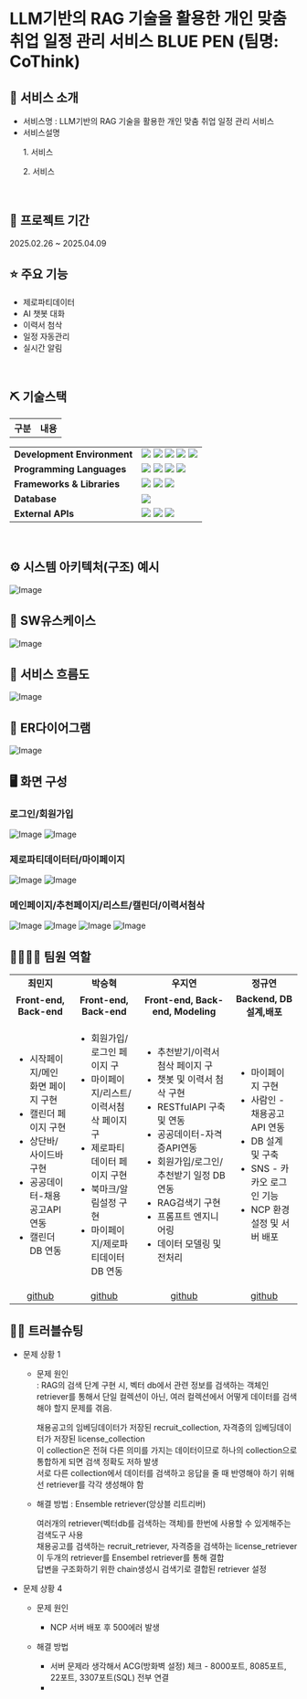 # LLM기반의 RAG 기술을 활용한 개인 맞춤 취업 일정 관리 서비스 BLUE PEN (팀명: CoThink)


## 👀 서비스 소개
* 서비스명 : LLM기반의 RAG 기술을 활용한 개인 맞춤 취업 일정 관리 서비스
* 서비스설명
   <p>1. 서비스</P>
   <p>2. 서비스</p>
<br>

## 📅 프로젝트 기간
2025.02.26 ~ 2025.04.09
<br>

## ⭐ 주요 기능
* 제로파티데이터
* AI 챗봇 대화
* 이력서 첨삭
* 일정 자동관리
* 실시간 알림
<br>

## ⛏ 기술스택
<table>
    <tr>
        <th>구분</th>
        <th>내용</th>
    </tr>
    <tr>
	<table>
	  <tr>
	    <td><strong>Development Environment</strong></td>
	    <td>
	      <img src="https://img.shields.io/badge/GitHub-181717?style=for-the-badge&logo=github&logoColor=white"/>
	      <img src="https://img.shields.io/badge/VSCode-007ACC?style=for-the-badge&logo=visualstudiocode&logoColor=white"/>
	      <img src="https://img.shields.io/badge/Eclipse-2C2255?style=for-the-badge&logo=eclipseide&logoColor=white"/>
	      <img src="https://img.shields.io/badge/Naver_Cloud-03C75A?style=for-the-badge&logo=naver&logoColor=white"/>
	      <img src="https://img.shields.io/badge/Python-3776AB?style=for-the-badge&logo=python&logoColor=white"/>
	    </td>
	  </tr>
	  <tr>
	    <td><strong>Programming Languages</strong></td>
	    <td>
	      <img src="https://img.shields.io/badge/HTML5-E34F26?style=for-the-badge&logo=html5&logoColor=white"/>
	      <img src="https://img.shields.io/badge/CSS3-1572B6?style=for-the-badge&logo=css3&logoColor=white"/>
	      <img src="https://img.shields.io/badge/JavaScript-F7DF1E?style=for-the-badge&logo=javascript&logoColor=black"/>
	      <img src="https://img.shields.io/badge/Java-007396?style=for-the-badge&logo=java&logoColor=white"/>
	    </td>
	  </tr>
	  <tr>
	    <td><strong>Frameworks & Libraries</strong></td>
	    <td>
	      <img src="https://img.shields.io/badge/Spring-6DB33F?style=for-the-badge&logo=spring&logoColor=white"/>
	      <img src="https://img.shields.io/badge/FastAPI-009688?style=for-the-badge&logo=fastapi&logoColor=white"/>
	      <img src="https://img.shields.io/badge/ChromaDB-FFD700?style=for-the-badge&logoColor=black"/>
	    </td>
	  </tr>
	  <tr>
	    <td><strong>Database</strong></td>
	    <td>
	      <img src="https://img.shields.io/badge/MySQL-4479A1?style=for-the-badge&logo=mysql&logoColor=white"/>
	    </td>
	  </tr>
	  <tr>
	    <td><strong>External APIs</strong></td>
	    <td>
	      <img src="https://img.shields.io/badge/ChatGPT-10A37F?style=for-the-badge&logo=openai&logoColor=white"/>
	      <img src="https://img.shields.io/badge/Saramin_API-004F9E?style=for-the-badge&logoColor=white"/>
	      <img src="https://img.shields.io/badge/Public_Data_API-005BAC?style=for-the-badge&logoColor=white"/>
	    </td>
	  </tr>
	</table>


<br>

## ⚙ 시스템 아키텍처(구조) 예시 
![Image](https://github.com/user-attachments/assets/5f7a42bb-05a0-4d5a-a8d5-8499e1ef296e)<br>

## 📌 SW유스케이스
![Image](https://github.com/user-attachments/assets/f93f1cc7-b03e-41e8-8041-2b8e6ab1feb5)<br>

## 📌 서비스 흐름도
![Image](https://github.com/user-attachments/assets/92c3d82e-3073-44ae-8cb4-a4ff200badaa)<br>

## 📌 ER다이어그램
![Image](https://github.com/user-attachments/assets/135e468b-b089-4b90-85c3-7607dea65904)<br>

## 🖥 화면 구성

### 로그인/회원가입
![Image](https://github.com/user-attachments/assets/13cdd2e6-0982-4112-ac93-db7c51b66a49)
![Image](https://github.com/user-attachments/assets/c7dae79a-5cbd-43c8-be65-fd6935d37217)<br>

### 제로파티데이터터/마이페이지
![Image](https://github.com/user-attachments/assets/fb4c8c8f-a351-47aa-8f23-250a24a1c8d4)
![Image](https://github.com/user-attachments/assets/57526a2b-10c2-46bc-9dff-fdb615675a9b)<br>

### 메인페이지/추천페이지/리스트/캘린더/이력서첨삭
![Image](https://github.com/user-attachments/assets/ff743179-0ea9-41eb-8ea7-3739ee08f0ec)
![Image](https://github.com/user-attachments/assets/c5fcf9ab-7d9e-4e3d-a31b-732d07292ec2)
![Image](https://github.com/user-attachments/assets/b0237a94-6736-49dd-8ee0-0b02e7ecfd4c)
![Image](https://github.com/user-attachments/assets/0ed14d43-7661-444e-932f-5e919fbf7698)<br>


## 👨‍👩‍👦‍👦 팀원 역할
<table>
  <tr>
    <td align="center"><strong>최민지</strong></td>
    <td align="center"><strong>박승혁</strong></td>
    <td align="center"><strong>우지연</strong></td>
    <td align="center"><strong>정규연</strong></td>
  </tr>
  <tr>
    <td align="center"><b>Front-end, Back-end</b></td>
    <td align="center"><b>Front-end, Back-end</b></td>
    <td align="center"><b>Front-end, Back-end, Modeling</b></td>
    <td align="center"><b>Backend, DB 설계,배포</b></td>
  </tr>
  <tr>
    <td align="left">
	<ul>
	<li>시작페이지/메인화면 페이지 구현</li>
	<li>캘린더 페이지 구현</li>
	<li>상단바/사이드바 구현</li>
	<li>공공데이터-채용공고API연동</li>
	<li>캘린더 DB 연동</li>
	</ul>
    </td>
    <td align="left">
	<ul>
	<li>회원가입/로그인 페이지 구</li>
	<li>마이페이지/리스트/이력서첨삭 페이지 구</li>
	<li>제로파티데이터 페이지 구현</li>
	<li>북마크/알림설정 구현</li>
	<li>마이페이지/제로파티데이터 DB 연동</li>
	</ul>
    </td>
    <td align="left">
	<ul>
	<li>추천받기/이력서 첨삭 페이지 구</li>
	<li>챗봇 및 이력서 첨삭 구현</li>
	<li>RESTfulAPI 구축 및 연동</li>
	<li>공공데이터-자격증API연동</li>
	<li>회원가입/로그인/추천받기 일정 DB연동</li>
	<li>RAG검색기 구현</li>
	<li>프롬프트 엔지니어링</li>
	<li>데이터 모델링 및 전처리</li>
	</ul>
    </td>
    <td align="left">
	<ul>
	<li>마이페이지 구현 </li>
	<li>사람인 - 채용공고 API 연동</li>
	<li> DB 설계 및 구축</li>
	<li>SNS - 카카오 로그인 기능</li>
	<li>NCP 환경 설정 및 서버 배포</li>
	</ul>
    </td>
  </tr>
  <tr>
    <td align="center"><a href="https://github.com/mingd2" target='_blank'>github</a></td>
    <td align="center"><a href="https://github.com/parkseroy" target='_blank'>github</a></td>
    <td align="center"><a href="https://github.com/WJyeon" target='_blank'>github</a></td>
    <td align="center"><a href="https://github.com/gyuuuu00" target='_blank'>github</a></td>
  </tr>
</table>

## 🤾‍♂️ 트러블슈팅

* 문제 상황 1 <br>
  	* 문제 원인<br>
  	  : RAG의 검색 단계 구현 시, 벡터 db에서 관련 정보를 검색하는 객체인 retriever를 통해서 단일 컬렉션이 아닌, 여러 컬렉션에서 어떻게 데이터를 검색해야 할지 문제를 겪음. <br>

	   채용공고의 임베딩데이터가 저장된 recruit_collection, 자격증의 임베딩데이터가 저장된 license_collection <br/>
	   이 collection은 전혀 다른 의미를 가지는 데이터이므로 하나의 collection으로 통합하게 되면 검색 정확도 저하 발생<br/>
	   서로 다른 collection에서 데이터를 검색하고 응답을 줄 때 반영해야 하기 위해선 retriever를 각각 생성해야 함<br/>
   
	* 해결 방법
   	  : Ensemble retriever(앙상블 리트리버) <br/>

   	  여러개의 retriever(벡터db를 검색하는 객체)를 한번에 사용할 수 있게해주는 검색도구 사용 </br>
    	  채용공고를 검색하는 recruit_retriever, 자격증을 검색하는 license_retriever  이 두개의 retriever를 Ensembel retriever를 통해 결합</br>
   	  답변을 구조화하기 위한 chain생성시 검색기로 결합된 retriever 설정 </br>


 * 문제 상황 4 <br>


	* 문제 원인<br>
 		- NCP 서버 배포 후 500에러 발생
   		
	* 해결 방법<br>
 		- 서버 문제라 생각해서 ACG(방화벽 설정) 체크 - 8000포트, 8085포트, 22포트, 3307포트(SQL) 전부 연결
   		- 

